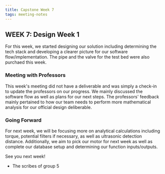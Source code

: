 ```yaml
---
title: Capstone Week 7
tags: meeting-notes
---
```

## WEEK 7: Design Week 1

For this week, we started designing our solution including determining the tech stack and developing a clearer picture for our software flow/implementation. The pipe and the valve for the test bed were also purchaed this week. 

### Meeting with Professors
This week's meeting did not have a deliverable and was simply a check-in to update the professors on our progress. We mainly discussed the software flow as well as plans for our next steps. The professors' feedback mainly pertained to how our team needs to perform more mathematical analysis for our official design deliberable.

### Going Forward
For next week, we will be focusing more on analytical calculations including torque, potential filters if necessary, as well as ultrasonic detection distance. Additionally, we aim to pick our motor for next week as well as complete our database setup and determining our function inputs/outputs.

See you next week!
- The scribes of group 5
